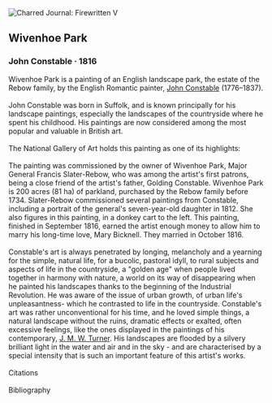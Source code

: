 <div class="artwork-of-the-day">
  <div class="container">
    <div class="img-wrapper">
      <img
        src="https://uploads4.wikiart.org/images/john-constable/wivenhoe-park-1816.jpg!Large.jpg"
        alt="Charred Journal: Firewritten V" />
    </div>
    <div class="artwork-detail">
      <div class="artwork-origin"> 
        <h2 class="artwork-name">Wivenhoe Park</h2>
        <h3 class="artist">
          John Constable
                    ·  1816
        </h3>
      </div>
      <p class="description">
        <span class="artwork-description-text ng-binding" ng-bind-html="viewModel.ArtworkOfTheDay.Description | unsafe">Wivenhoe Park is a painting of an English landscape park, the estate of the Rebow family, by the English Romantic painter, <a target="_blank" href="/en/john-constable">John Constable</a> (1776–1837).
<br>
<br>John Constable was born in Suffolk, and is known principally for his landscape paintings, especially the landscapes of the countryside where he spent his childhood. His paintings are now considered among the most popular and valuable in British art.
<br>
<br>The National Gallery of Art holds this painting as one of its highlights:
<br>
<br>The painting was commissioned by the owner of Wivenhoe Park, Major General Francis Slater-Rebow, who was among the artist's first patrons, being a close friend of the artist's father, Golding Constable. Wivenhoe Park is 200 acres (81&nbsp;ha) of parkland, purchased by the Rebow family before 1734. Slater-Rebow commissioned several paintings from Constable, including a portrait of the general's seven-year-old daughter in 1812. She also figures in this painting, in a donkey cart to the left. This painting, finished in September 1816, earned the artist enough money to allow him to marry his long-time love, Mary Bicknell. They married in October 1816.
<br>
<br>Constable's art is always penetrated by longing, melancholy and a yearning for the simple, natural life, for a bucolic, pastoral idyll, to rural subjects and aspects of life in the countryside, a "golden age" when people lived together in harmony with nature, a world on its way of disappearing when he painted his landscapes thanks to the beginning of the Industrial Revolution. He was aware of the issue of urban growth, of urban life's unpleasantness- which he contrasted to life in the countryside. Constable's art was rather unconventional for his time, and he loved simple things, a natural landscape without the ruins, dramatic effects or exalted, often excessive feelings, like the ones displayed in the paintings of his contemporary, <a target="_blank" href="/en/william-turner">J. M. W. Turner</a>. His landscapes are flooded by a silvery brilliant light in the water and air and in the sky - and are characterised by a special intensity that is such an important feature of this artist's works.
<br>
<br>Citations
<br>
<br>Bibliography</span>
                        <div class="text-shadow-container" ng-show="showShadow" style=""></div>
      </p>
    </div>
  </div>

</div>
